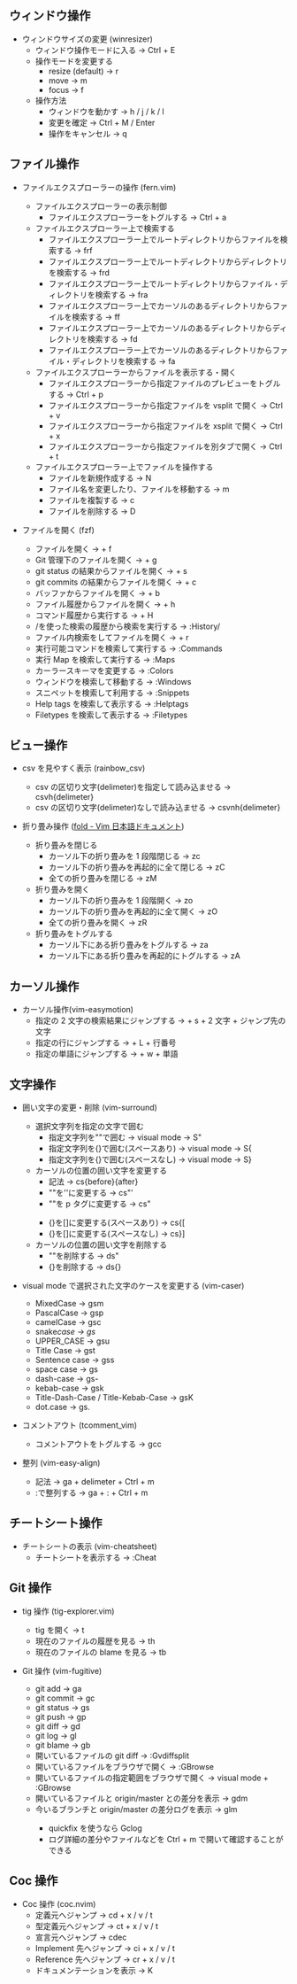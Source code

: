 ## ウィンドウ操作

-   ウィンドウサイズの変更 (winresizer)
    -   ウィンドウ操作モードに入る -> Ctrl + E
    -   操作モードを変更する
        -   resize (default) -> r
        -   move -> m
        -   focus -> f
    -   操作方法
        -   ウィンドウを動かす -> h / j / k / l
        -   変更を確定 -> Ctrl + M / Enter
        -   操作をキャンセル -> q

## ファイル操作

-   ファイルエクスプローラーの操作 (fern.vim)

    -   ファイルエクスプローラーの表示制御
        -   ファイルエクスプローラーをトグルする -> Ctrl + a
    -   ファイルエクスプローラー上で検索する
        -   ファイルエクスプローラー上でルートディレクトリからファイルを検索する -> frf
        -   ファイルエクスプローラー上でルートディレクトリからディレクトリを検索する -> frd
        -   ファイルエクスプローラー上でルートディレクトリからファイル・ディレクトリを検索する -> fra
        -   ファイルエクスプローラー上でカーソルのあるディレクトリからファイルを検索する -> ff
        -   ファイルエクスプローラー上でカーソルのあるディレクトリからディレクトリを検索する -> fd
        -   ファイルエクスプローラー上でカーソルのあるディレクトリからファイル・ディレクトリを検索する -> fa
    -   ファイルエクスプローラーからファイルを表示する・開く
        -   ファイルエクスプローラーから指定ファイルのプレビューをトグルする -> Ctrl + p
        -   ファイルエクスプローラーから指定ファイルを vsplit で開く -> Ctrl + v
        -   ファイルエクスプローラーから指定ファイルを xsplit で開く -> Ctrl + x
        -   ファイルエクスプローラーから指定ファイルを別タブで開く -> Ctrl + t
    -   ファイルエクスプローラー上でファイルを操作する
        -   ファイルを新規作成する -> N
        -   ファイル名を変更したり、ファイルを移動する -> m
        -   ファイルを複製する -> c
        -   ファイルを削除する -> D

-   ファイルを開く (fzf)
    -   ファイルを開く -> <Leader> + f
    -   Git 管理下のファイルを開く -> <Leader> + g
    -   git status の結果からファイルを開く -> <Leader> + s
    -   git commits の結果からファイルを開く -> <Leader> + c
    -   バッファからファイルを開く -> <Leader> + b
    -   ファイル履歴からファイルを開く -> <Leader> + h
    -   コマンド履歴から実行する -> <Leader> + H
    -   /を使った検索の履歴から検索を実行する -> :History/
    -   ファイル内検索をしてファイルを開く -> <Leader> + r
    -   実行可能コマンドを検索して実行する -> :Commands
    -   実行 Map を検索して実行する -> :Maps
    -   カーラースキーマを変更する -> :Colors
    -   ウィンドウを検索して移動する -> :Windows
    -   スニペットを検索して利用する -> :Snippets
    -   Help tags を検索して表示する -> :Helptags
    -   Filetypes を検索して表示する -> :Filetypes

## ビュー操作

-   csv を見やすく表示 (rainbow_csv)

    -   csv の区切り文字(delimeter)を指定して読み込ませる -> csvh{delimeter}
    -   csv の区切り文字(delimeter)なしで読み込ませる -> csvnh{delimeter}

-   折り畳み操作 ([fold - Vim 日本語ドキュメント](https://vim-jp.org/vimdoc-ja/fold.html))
    -   折り畳みを閉じる
        -   カーソル下の折り畳みを 1 段階閉じる -> zc
        -   カーソル下の折り畳みを再起的に全て閉じる -> zC
        -   全ての折り畳みを閉じる -> zM
    -   折り畳みを開く
        -   カーソル下の折り畳みを 1 段階開く -> zo
        -   カーソル下の折り畳みを再起的に全て開く -> zO
        -   全ての折り畳みを開く -> zR
    -   折り畳みをトグルする
        -   カーソル下にある折り畳みをトグルする -> za
        -   カーソル下にある折り畳みを再起的にトグルする -> zA

## カーソル操作

-   カーソル操作(vim-easymotion)
    -   指定の 2 文字の検索結果にジャンプする -> <Leader> + s + 2 文字 + ジャンプ先の文字
    -   指定の行にジャンプする -> <Leader> + L + 行番号
    -   指定の単語にジャンプする -> <Leader> + w + 単語

## 文字操作

-   囲い文字の変更・削除 (vim-surround)

    -   選択文字列を指定の文字で囲む
        -   指定文字列を""で囲む -> visual mode -> S"
        -   指定文字列を{}で囲む(スペースあり) -> visual mode -> S{
        -   指定文字列を{}で囲む(スペースなし) -> visual mode -> S}
    -   カーソルの位置の囲い文字を変更する
        -   記法 -> cs{before}{after}
        -   ""を''に変更する -> cs"'
        -   ""を p タグに変更する -> cs"<p>
        -   {}を[]に変更する(スペースあり) -> cs{[
        -   {}を[]に変更する(スペースなし) -> cs}]
    -   カーソルの位置の囲い文字を削除する
        -   ""を削除する -> ds"
        -   {}を削除する -> ds{}

-   visual mode で選択された文字のケースを変更する (vim-caser)

    -   MixedCase -> gsm
    -   PascalCase -> gsp
    -   camelCase -> gsc
    -   snake*case -> gs*
    -   UPPER_CASE -> gsu
    -   Title Case -> gst
    -   Sentence case -> gss
    -   space case -> gs<space>
    -   dash-case -> gs-
    -   kebab-case -> gsk
    -   Title-Dash-Case / Title-Kebab-Case -> gsK
    -   dot.case -> gs.

-   コメントアウト (tcomment_vim)

    -   コメントアウトをトグルする -> gcc

-   整列 (vim-easy-align)
    -   記法 -> ga + delimeter + Ctrl + m
    -   :で整列する -> ga + : + Ctrl + m

## チートシート操作

-   チートシートの表示 (vim-cheatsheet)
    -   チートシートを表示する -> :Cheat

## Git 操作

-   tig 操作 (tig-explorer.vim)

    -   tig を開く -> <Leader>t
    -   現在のファイルの履歴を見る -> <Leader>th
    -   現在のファイルの blame を見る -> <Leader>tb

-   Git 操作 (vim-fugitive)
    -   git add -> <leader>ga
    -   git commit -> <leader>gc
    -   git status -> <leader>gs
    -   git push -> <leader>gp
    -   git diff -> <leader>gd
    -   git log -> <leader>gl
    -   git blame -> <leader>gb
    -   開いているファイルの git diff -> :Gvdiffsplit
    -   開いているファイルをブラウザで開く -> :GBrowse
    -   開いているファイルの指定範囲をブラウザで開く -> visual mode + :GBrowse
    -   開いているファイルと origin/master との差分を表示 -> <leader>gdm
    -   今いるブランチと origin/master の差分ログを表示 -> <leader>glm
        -   quickfix を使うなら Gclog
        -   ログ詳細の差分やファイルなどを Ctrl + m で開いて確認することができる

## Coc 操作

-   Coc 操作 (coc.nvim)
    -   定義元へジャンプ -> cd + x / v / t
    -   型定義元へジャンプ -> ct + x / v / t
    -   宣言元へジャンプ -> cdec
    -   Implement 先へジャンプ -> ci + x / v / t
    -   Reference 先へジャンプ -> cr + x / v / t
    -   ドキュメンテーションを表示 -> K

